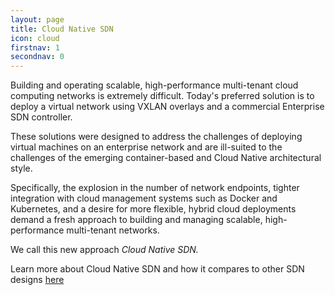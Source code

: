 ```yaml
---
layout: page
title: Cloud Native SDN
icon: cloud
firstnav: 1
secondnav: 0
---
```


Building and operating scalable, high-performance multi-tenant cloud computing networks is extremely difficult.  Today's preferred solution is to deploy a virtual network using VXLAN overlays and a commercial Enterprise SDN controller. 

These solutions were designed to address the challenges of deploying virtual machines on an enterprise network and are ill-suited to the challenges of the emerging container-based and Cloud Native architectural style. 

Specifically, the explosion in the number of network endpoints, tighter integration with cloud management systems such as Docker and Kubernetes, and a desire for more flexible, hybrid cloud deployments demand a fresh approach to building and managing scalable, high-performance multi-tenant networks. 

We call this new approach *Cloud Native SDN.*

Learn more about Cloud Native SDN and how it compares to other SDN designs [here](/cloud/cloud.html)



